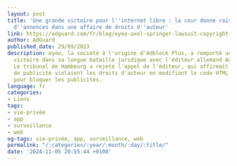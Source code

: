 ```yaml
---
layout: post
title: 'Une grande victoire pour l''internet libre : la cour donne raison au bloqueur
  d''annonces dans une affaire de droits d''auteur'
link: https://adguard.com/fr/blog/eyeo-axel-springer-lawsuit-copyright-win.html
author: AdGuard
published_date: 29/09/2023
description: eyeo, la société à l'origine d'Adblock Plus, a remporté une nouvelle
  victoire dans sa longue bataille juridique avec l'éditeur allemand Axel Springer.
  Le tribunal de Hambourg a rejeté l'appel de l'éditeur, qui affirmait que les bloqueurs
  de publicité violaient les droits d'auteur en modifiant le code HTML du site web
  pour bloquer les publicités.
language: fr
categories:
- Liens
tags:
- vie-privée
- app
- surveillance
- web
og-tags: vie-privée, app, surveillance, web
permalink: "/:categories/:year/:month/:day/:title/"
date: '2024-11-05 20:55:44 +0100'
---
```


